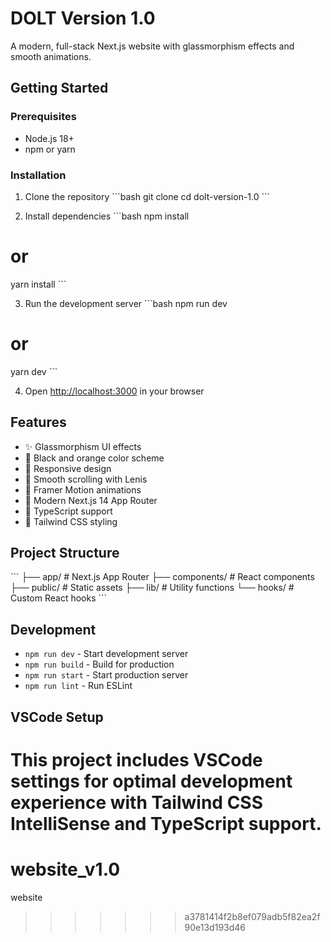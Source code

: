 # DOLT Version 1.0

A modern, full-stack Next.js website with glassmorphism effects and smooth animations.

## Getting Started

### Prerequisites
- Node.js 18+ 
- npm or yarn

### Installation

1. Clone the repository
\`\`\`bash
git clone <your-repo-url>
cd dolt-version-1.0
\`\`\`

2. Install dependencies
\`\`\`bash
npm install
# or
yarn install
\`\`\`

3. Run the development server
\`\`\`bash
npm run dev
# or
yarn dev
\`\`\`

4. Open [http://localhost:3000](http://localhost:3000) in your browser

## Features

- ✨ Glassmorphism UI effects
- 🎨 Black and orange color scheme
- 📱 Responsive design
- 🚀 Smooth scrolling with Lenis
- 💫 Framer Motion animations
- 🎯 Modern Next.js 14 App Router
- 🔧 TypeScript support
- 🎨 Tailwind CSS styling

## Project Structure

\`\`\`
├── app/                 # Next.js App Router
├── components/          # React components
├── public/             # Static assets
├── lib/                # Utility functions
└── hooks/              # Custom React hooks
\`\`\`

## Development

- `npm run dev` - Start development server
- `npm run build` - Build for production
- `npm run start` - Start production server
- `npm run lint` - Run ESLint

## VSCode Setup

This project includes VSCode settings for optimal development experience with Tailwind CSS IntelliSense and TypeScript support.
=======
# website_v1.0
website
>>>>>>> a3781414f2b8ef079adb5f82ea2f90e13d193d46
